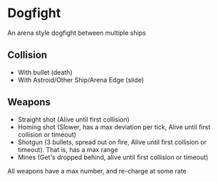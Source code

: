 # Dogfight

An arena style dogfight between multiple ships

## Collision

 - With bullet (death)
 - With Astroid/Other Ship/Arena Edge (slide)

## Weapons
 - Straight shot (Alive until first collision)
 - Homing shot (Slower, has a max deviation per tick, Alive until first collision or timeout)
 - Shotgun  (3 bullets, spread out on fire, Alive until first collision or timeout). That is, has a max range
 - Mines (Get's dropped behind, alive until first collision or timeout)

All weapons have a max number, and re-charge at some rate
